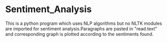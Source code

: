 # Sentiment_Analysis
This is a python program which uses NLP algorithms but no NLTK modules are imported for sentiment analysis.Paragraphs are pasted in "read.text"
and corresponding graph is plotted according to the sentiments found.

